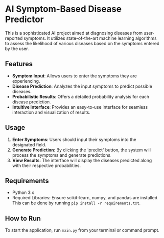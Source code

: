 # AI Symptom-Based Disease Predictor

This is a sophisticated AI project aimed at diagnosing diseases from user-reported symptoms. It utilizes state-of-the-art machine learning algorithms to assess the likelihood of various diseases based on the symptoms entered by the user.

## Features

- **Symptom Input**: Allows users to enter the symptoms they are experiencing.
- **Disease Prediction**: Analyzes the input symptoms to predict possible diseases.
- **Probabilistic Results**: Offers a detailed probability analysis for each disease prediction.
- **Intuitive Interface**: Provides an easy-to-use interface for seamless interaction and visualization of results.

## Usage

1. **Enter Symptoms**: Users should input their symptoms into the designated field.
2. **Generate Prediction**: By clicking the 'predict' button, the system will process the symptoms and generate predictions.
3. **View Results**: The interface will display the diseases predicted along with their respective probabilities.

## Requirements

- Python 3.x
- Required Libraries: Ensure scikit-learn, numpy, and pandas are installed. This can be done by running `pip install -r requirements.txt`.

## How to Run

To start the application, run `main.py` from your terminal or command prompt.
